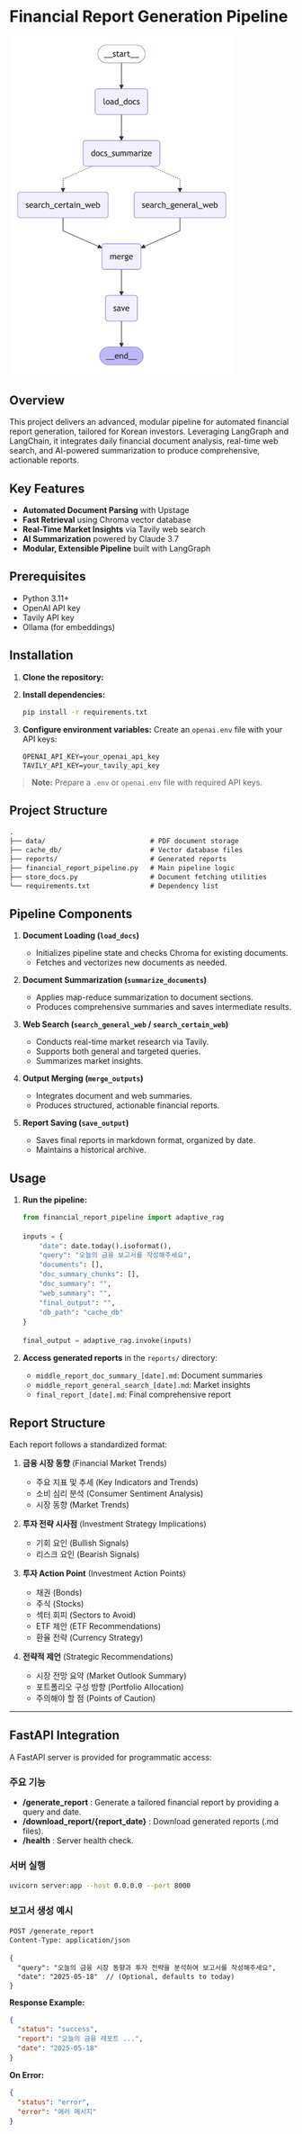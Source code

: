 # Financial Report Generation Pipeline

<img src="graph.png" alt="Pipeline Graph" width="400"/>

## Overview

This project delivers an advanced, modular pipeline for automated financial report generation, tailored for Korean investors. Leveraging LangGraph and LangChain, it integrates daily financial document analysis, real-time web search, and AI-powered summarization to produce comprehensive, actionable reports.

## Key Features

- **Automated Document Parsing** with Upstage
- **Fast Retrieval** using Chroma vector database
- **Real-Time Market Insights** via Tavily web search
- **AI Summarization** powered by Claude 3.7
- **Modular, Extensible Pipeline** built with LangGraph

## Prerequisites

- Python 3.11+
- OpenAI API key
- Tavily API key
- Ollama (for embeddings)

## Installation

1. **Clone the repository:**

2. **Install dependencies:**
   ```bash
   pip install -r requirements.txt
   ```

3. **Configure environment variables:**
   Create an `openai.env` file with your API keys:
   ```
   OPENAI_API_KEY=your_openai_api_key
   TAVILY_API_KEY=your_tavily_api_key
   ```
> **Note:** Prepare a `.env` or `openai.env` file with required API keys.

## Project Structure

```
.
├── data/                          # PDF document storage
├── cache_db/                      # Vector database files
├── reports/                       # Generated reports
├── financial_report_pipeline.py   # Main pipeline logic
├── store_docs.py                  # Document fetching utilities
└── requirements.txt               # Dependency list
```

## Pipeline Components

1. **Document Loading (`load_docs`)**
   - Initializes pipeline state and checks Chroma for existing documents.
   - Fetches and vectorizes new documents as needed.

2. **Document Summarization (`summarize_documents`)**
   - Applies map-reduce summarization to document sections.
   - Produces comprehensive summaries and saves intermediate results.

3. **Web Search (`search_general_web` / `search_certain_web`)**
   - Conducts real-time market research via Tavily.
   - Supports both general and targeted queries.
   - Summarizes market insights.

4. **Output Merging (`merge_outputs`)**
   - Integrates document and web summaries.
   - Produces structured, actionable financial reports.

5. **Report Saving (`save_output`)**
   - Saves final reports in markdown format, organized by date.
   - Maintains a historical archive.

## Usage

1. **Run the pipeline:**
   ```python
   from financial_report_pipeline import adaptive_rag

   inputs = {
       "date": date.today().isoformat(),
       "query": "오늘의 금융 보고서를 작성해주세요",
       "documents": [],
       "doc_summary_chunks": [],
       "doc_summary": "",
       "web_summary": "",
       "final_output": "",
       "db_path": "cache_db"
   }

   final_output = adaptive_rag.invoke(inputs)
   ```

2. **Access generated reports** in the `reports/` directory:
   - `middle_report_doc_summary_[date].md`: Document summaries
   - `middle_report_general_search_[date].md`: Market insights
   - `final_report_[date].md`: Final comprehensive report

## Report Structure

Each report follows a standardized format:

1. **금융 시장 동향** (Financial Market Trends)
   - 주요 지표 및 추세 (Key Indicators and Trends)
   - 소비 심리 분석 (Consumer Sentiment Analysis)
   - 시장 동향 (Market Trends)

2. **투자 전략 시사점** (Investment Strategy Implications)
   - 기회 요인 (Bullish Signals)
   - 리스크 요인 (Bearish Signals)

3. **투자 Action Point** (Investment Action Points)
   - 채권 (Bonds)
   - 주식 (Stocks)
   - 섹터 회피 (Sectors to Avoid)
   - ETF 제안 (ETF Recommendations)
   - 환율 전략 (Currency Strategy)

4. **전략적 제언** (Strategic Recommendations)
   - 시장 전망 요약 (Market Outlook Summary)
   - 포트폴리오 구성 방향 (Portfolio Allocation)
   - 주의해야 할 점 (Points of Caution)

---

## FastAPI Integration

A FastAPI server is provided for programmatic access:

### 주요 기능

- **/generate_report** : Generate a tailored financial report by providing a query and date.
- **/download_report/{report_date}** : Download generated reports (.md files).
- **/health** : Server health check.

### 서버 실행

```bash
uvicorn server:app --host 0.0.0.0 --port 8000
```

### 보고서 생성 예시

```http
POST /generate_report
Content-Type: application/json

{
  "query": "오늘의 금융 시장 동향과 투자 전략을 분석하여 보고서를 작성해주세요",
  "date": "2025-05-18"  // (Optional, defaults to today)
}
```

**Response Example:**
```json
{
  "status": "success",
  "report": "오늘의 금융 레포트 ...",
  "date": "2025-05-18"
}
```
**On Error:**
```json
{
  "status": "error",
  "error": "에러 메시지"
}
```

